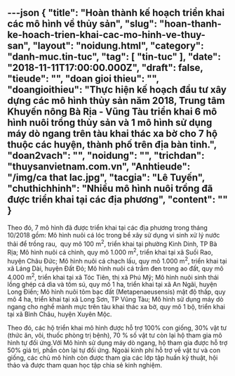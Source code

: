 ---json
{
    "title": "Hoàn thành kế hoạch triển khai các mô hình về thủy sản",
    "slug": "hoan-thanh-ke-hoach-trien-khai-cac-mo-hinh-ve-thuy-san",
    "layout": "noidung.html",
    "category": "danh-muc.tin-tuc",
    "tag": [
        "tin-tuc"
    ],
    "date": "2018-11-11T17:00:00.000Z",
    "draft": false,
    "tieude": "",
    "doan gioi thieu": "",
    "doangioithieu": "Thực hiện kế hoạch đầu tư xây dựng các mô hình thủy sản năm 2018, Trung tâm Khuyến nông Bà Rịa - Vũng Tàu triển khai 6 mô hình nuôi trồng thủy sản và 1 mô hình sử dụng máy dò ngang trên tàu khai thác xa bờ cho 7 hộ thuộc các huyện, thành phố trên địa bàn tỉnh.",
    "doan2vach": "",
    "noidung": "",
    "trichdan": "thuysanvietnam.com.vn",
    "Anhtieude": "/img/ca that lac.jpg",
    "tacgia": "Lê Tuyến",
    "chuthichhinh": "Nhiều mô hình nuôi trồng đã được triển khai tại các địa phương",
    "__content__": ""
}
---
<p>Theo đ&oacute;, 7 m&ocirc; h&igrave;nh đ&atilde; được triển khai tại c&aacute;c địa phương trong th&aacute;ng 10/2018 gồm: M&ocirc; h&igrave;nh nu&ocirc;i c&aacute; l&oacute;c trong bể x&acirc;y sử dụng vi sinh xử l&yacute; nước thải để trồng rau,&nbsp; quy m&ocirc; 100 m<sup>2</sup>, triển khai tại phường Kinh Dinh, TP B&agrave; Rịa; M&ocirc; h&igrave;nh nu&ocirc;i c&aacute; ch&igrave;nh, quy m&ocirc; 1.000 m<sup>2</sup>, triển khai tại x&atilde; Suối Rao, huyện Ch&acirc;u Đức; M&ocirc; h&igrave;nh nu&ocirc;i c&aacute; chạch lấu, quy m&ocirc; 1.000 m<sup>2</sup>, triển khai tại x&atilde; L&aacute;ng D&agrave;i, huyện Đất Đỏ; M&ocirc; h&igrave;nh nu&ocirc;i c&aacute; trắm đen trong ao đất, quy m&ocirc; 4.000 m<sup>2</sup>, triển khai tại x&atilde; T&oacute;c Ti&ecirc;n, thị x&atilde; Ph&uacute; Mỹ; M&ocirc; h&igrave;nh nu&ocirc;i sinh th&aacute;i lồng gh&eacute;p c&aacute; d&igrave;a v&agrave; t&ocirc;m s&uacute;, quy m&ocirc; 1 ha, triển khai tại x&atilde; An Ng&atilde;i, huyện Long Điền; M&ocirc; h&igrave;nh nu&ocirc;i t&ocirc;m bạc đất (Metapenaeusensis) mật độ thấp, quy m&ocirc; 4 ha, triển khai tại x&atilde; Long Sơn, TP Vũng T&agrave;u; M&ocirc; h&igrave;nh sử dụng m&aacute;y d&ograve; ngang cho nghề m&agrave;nh mực tr&ecirc;n t&agrave;u khai th&aacute;c xa bờ, quy m&ocirc; 1 bộ, triển khai tại x&atilde; B&igrave;nh Ch&acirc;u, huyện Xuy&ecirc;n Mộc.</p>

<p>Theo đ&oacute;, c&aacute;c hộ triển khai m&ocirc; h&igrave;nh được hỗ trợ 100% con giống, 30% vật tư (thức ăn, v&ocirc;i, thuốc ph&ograve;ng trị bệnh), 70 % số vật tư c&ograve;n lại hộ tham gia m&ocirc; h&igrave;nh tự đối ứng.Với M&ocirc; h&igrave;nh sử dụng m&aacute;y d&ograve; ngang, hộ tham gia được hỗ trợ 50% gi&aacute; trị, phần c&ograve;n lại tự đối ứng. Ngo&agrave;i kinh ph&iacute; hỗ trợ về vật tư v&agrave; con giống, c&aacute;c chủ m&ocirc; h&igrave;nh c&ograve;n được tham gia c&aacute;c lớp tập huấn kỹ thuật, hội thảo v&agrave; được tham quan học tập chia sẻ kinh nghiệm.</p>
